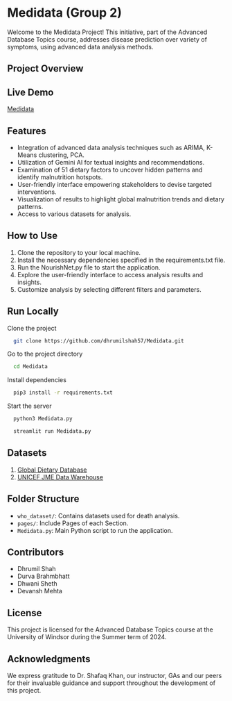 # Medidata (Group 2)

Welcome to the Medidata Project! This initiative, part of the Advanced Database Topics course, addresses disease prediction over variety of symptoms, using advanced data analysis methods.

## Project Overview



## Live Demo
[Medidata](https://medidata.streamlit.app/)

## Features

- Integration of advanced data analysis techniques such as ARIMA, K-Means clustering, PCA.
- Utilization of Gemini AI for textual insights and recommendations.
- Examination of 51 dietary factors to uncover hidden patterns and identify malnutrition hotspots.
- User-friendly interface empowering stakeholders to devise targeted interventions.
- Visualization of results to highlight global malnutrition trends and dietary patterns.
- Access to various datasets for analysis.

## How to Use

1. Clone the repository to your local machine.
2. Install the necessary dependencies specified in the requirements.txt file.
3. Run the NourishNet.py file to start the application.
4. Explore the user-friendly interface to access analysis results and insights.
5. Customize analysis by selecting different filters and parameters.


## Run Locally

Clone the project

```bash
  git clone https://github.com/dhrumilshah57/Medidata.git
```

Go to the project directory

```bash
  cd Medidata
```

Install dependencies

```bash
  pip3 install -r requirements.txt
```

Start the server

```bash
  python3 Medidata.py
```

```bash
  streamlit run Medidata.py
```


## Datasets
1. [Global Dietary Database](https://globaldietarydatabase.org/)
2. [UNICEF JME Data Warehouse](https://data.unicef.org/topic/nutrition/malnutrition/)

## Folder Structure

- `who_dataset/`: Contains datasets used for death analysis.
- `pages/`: Include Pages of each Section.
- `Medidata.py`: Main Python script to run the application.

## Contributors

- Dhrumil Shah
- Durva Brahmbhatt
- Dhwani Sheth
- Devansh Mehta

## License

This project is licensed for the Advanced Database Topics course at the University of Windsor during the Summer term of 2024.

## Acknowledgments

We express gratitude to Dr. Shafaq Khan, our instructor, GAs and our peers for their invaluable guidance and support throughout the development of this project.
